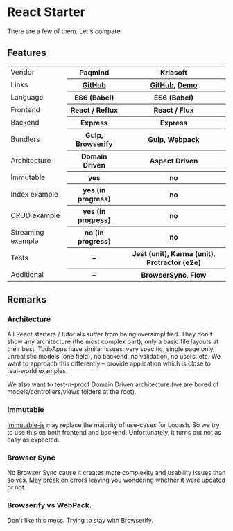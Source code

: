 # React Starter

There are a few of them. Let's compare.

## Features

<table>
<tr>
  <td>Vendor</td>
  <th>Paqmind</th>
  <th>Kriasoft</th>
</tr>
<tr>
  <td>Links</td>
  <th><a href="https://github.com/Paqmind/react-starter">GitHub</a></th>
  <th><a href="https://github.com/kriasoft/react-starter-kit">GitHub</a>, <a href="http://reactjs.kriasoft.com">Demo</a></th>
</tr>
<tr>
  <td>Language</td>
  <th>ES6 (Babel)</th>
  <th>ES6 (Babel)</th>
</tr>
<tr>
  <td>Frontend</td>
  <th>React / Reflux</th>
  <th>React / Flux</th>
</tr>
<tr>
  <td>Backend</td>
  <th>Express</th>
  <th>Express</th>
</tr>
<tr>
  <td>Bundlers</td>
  <th>Gulp, Browserify</th>
  <th>Gulp, Webpack</th>
</tr>
<tr>
  <td>Architecture</td>
  <th>Domain Driven</th>
  <th>Aspect Driven</th>
</tr>
<tr>
  <td>Immutable</td>
  <th>yes</th>
  <th>no</th>
</tr>
<tr>
  <td>Index example</td>
  <th>yes (in progress)</th>
  <th>no</th>
</tr>
<tr>
  <td>CRUD example</td>
  <th>yes (in progress)</th>
  <th>no</th>
</tr>
<tr>
  <td>Streaming example</td>
  <th>no (in progress)</th>
  <th>no</th>
</tr>
<tr>
  <td>Tests</td>
  <th>–</th>
  <th>Jest (unit), Karma (unit), Protractor (e2e)</th>
</tr>
<tr>
  <td>Additional</td>
  <th>–</th>
  <th>BrowserSync, Flow</th>
</tr>
</table>

## Remarks

### Architecture
All React starters / tutorials suffer from being oversimplified.
They don't show any architecture (the most complex part), only a basic file layouts at their best.
TodoApps have similar issues: very specific, single page only, unrealistic models (one field),
no backend, no validation, no users, etc.
We want to approach this differently – provide application which is close to real-world examples.

We also want to test-n-proof Domain Driven architecture (we are bored of models/controllers/views folders
at the root).

### Immutable
[Immutable-js](http://facebook.github.io/immutable-js/docs/#/) may replace the majority of use-cases
for Lodash. So we try to use this on both frontend and backend.
Unfortunately, it turns out not as easy as expected.

### Browser Sync
No Browser Sync cause it creates more complexity and usability issues than solves.
May break on errors leaving you wondering whether it were updated or not.

### Browserify vs WebPack.
Don't like this [mess](https://github.com/kriasoft/react-starter-kit/blob/master/webpack.config.js).
Trying to stay with Browserify.
